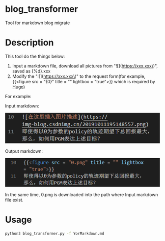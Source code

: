 # blog_transformer
Tool for markdown blog migrate

# Description
This tool do the things below:

1. Input a markdown file, download all pictures from "\!\[\]\(https://xxx.xxx\)", saved as {%d}.xxx
2. Modify the "\!\[\]\(https://xxx.xxx\)" to the request form(for example, \{\{\<figure src = "{0}" title = "" lightbox = "true">\}\} which is required by [Hugo](https://sourcethemes.com/academic/docs/writing-markdown-latex/#images))

For example:

Input markdown:


![](res/2020-02-08-16-46-15.png)


Output markdown:


![](res/2020-02-08-16-46-47.png)


In the same time, 0.png is downloaded into the path where Input markdown file exist.

# Usage
```bash
python3 blog_transformer.py -f YorMarkdown.md
```
